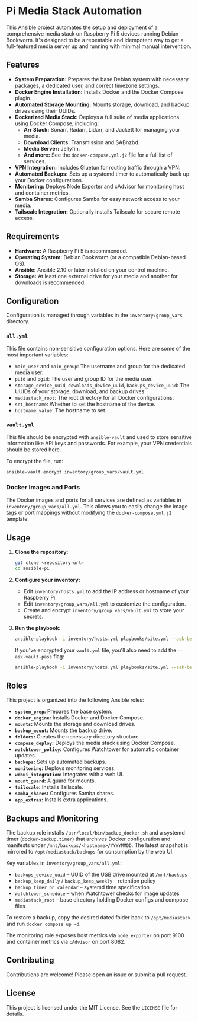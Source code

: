 # Pi Media Stack Automation

This Ansible project automates the setup and deployment of a comprehensive media stack on Raspberry Pi 5 devices running Debian Bookworm. It's designed to be a repeatable and idempotent way to get a full-featured media server up and running with minimal manual intervention.

## Features

*   **System Preparation:** Prepares the base Debian system with necessary packages, a dedicated user, and correct timezone settings.
*   **Docker Engine Installation:** Installs Docker and the Docker Compose plugin.
*   **Automated Storage Mounting:** Mounts storage, download, and backup drives using their UUIDs.
*   **Dockerized Media Stack:** Deploys a full suite of media applications using Docker Compose, including:
    *   **Arr Stack:** Sonarr, Radarr, Lidarr, and Jackett for managing your media.
    *   **Download Clients:** Transmission and SABnzbd.
    *   **Media Server:** Jellyfin.
    *   **And more:** See the `docker-compose.yml.j2` file for a full list of services.
*   **VPN Integration:** Includes Gluetun for routing traffic through a VPN.
*   **Automated Backups:** Sets up a systemd timer to automatically back up your Docker configurations.
*   **Monitoring:** Deploys Node Exporter and cAdvisor for monitoring host and container metrics.
*   **Samba Shares:** Configures Samba for easy network access to your media.
*   **Tailscale Integration:** Optionally installs Tailscale for secure remote access.

## Requirements

*   **Hardware:** A Raspberry Pi 5 is recommended.
*   **Operating System:** Debian Bookworm (or a compatible Debian-based OS).
*   **Ansible:** Ansible 2.10 or later installed on your control machine.
*   **Storage:** At least one external drive for your media and another for downloads is recommended.

## Configuration

Configuration is managed through variables in the `inventory/group_vars` directory.

### `all.yml`

This file contains non-sensitive configuration options. Here are some of the most important variables:

*   `main_user` and `main_group`: The username and group for the dedicated media user.
*   `puid` and `pgid`: The user and group ID for the media user.
*   `storage_device_uuid`, `downloads_device_uuid`, `backups_device_uuid`: The UUIDs of your storage, download, and backup drives.
*   `mediastack_root`: The root directory for all Docker configurations.
*   `set_hostname`: Whether to set the hostname of the device.
*   `hostname_value`: The hostname to set.

### `vault.yml`

This file should be encrypted with `ansible-vault` and used to store sensitive information like API keys and passwords. For example, your VPN credentials should be stored here.

To encrypt the file, run:

```bash
ansible-vault encrypt inventory/group_vars/vault.yml
```

### Docker Images and Ports

The Docker images and ports for all services are defined as variables in `inventory/group_vars/all.yml`. This allows you to easily change the image tags or port mappings without modifying the `docker-compose.yml.j2` template.

## Usage

1.  **Clone the repository:**

    ```bash
    git clone <repository-url>
    cd ansible-pi
    ```

2.  **Configure your inventory:**

    *   Edit `inventory/hosts.yml` to add the IP address or hostname of your Raspberry Pi.
    *   Edit `inventory/group_vars/all.yml` to customize the configuration.
    *   Create and encrypt `inventory/group_vars/vault.yml` to store your secrets.

3.  **Run the playbook:**

    ```bash
    ansible-playbook -i inventory/hosts.yml playbooks/site.yml --ask-become-pass
    ```

    If you've encrypted your `vault.yml` file, you'll also need to add the `--ask-vault-pass` flag:

    ```bash
    ansible-playbook -i inventory/hosts.yml playbooks/site.yml --ask-become-pass --ask-vault-pass
    ```

## Roles

This project is organized into the following Ansible roles:

*   **`system_prep`:** Prepares the base system.
*   **`docker_engine`:** Installs Docker and Docker Compose.
*   **`mounts`:** Mounts the storage and download drives.
*   **`backup_mount`:** Mounts the backup drive.
*   **`folders`:** Creates the necessary directory structure.
*   **`compose_deploy`:** Deploys the media stack using Docker Compose.
*   **`watchtower_policy`:** Configures Watchtower for automatic container updates.
*   **`backups`:** Sets up automated backups.
*   **`monitoring`:** Deploys monitoring services.
*   **`webui_integration`:** Integrates with a web UI.
*   **`mount_guard`:** A guard for mounts.
*   **`tailscale`:** Installs Tailscale.
*   **`samba_shares`:** Configures Samba shares.
*   **`app_extras`:** Installs extra applications.

## Backups and Monitoring

The backup role installs `/usr/local/bin/backup_docker.sh` and a systemd timer (`docker-backup.timer`) that archives Docker configuration and manifests under `/mnt/backups/<hostname>/YYYYMMDD`. The latest snapshot is mirrored to `/opt/mediastack/backups` for consumption by the web UI.

Key variables in `inventory/group_vars/all.yml`:

- `backups_device_uuid` – UUID of the USB drive mounted at `/mnt/backups`
- `backup_keep_daily` / `backup_keep_weekly` – retention policy
- `backup_timer_on_calendar` – systemd time specification
- `watchtower_schedule` – when Watchtower checks for image updates
- `mediastack_root` – base directory holding Docker configs and compose files

To restore a backup, copy the desired dated folder back to `/opt/mediastack` and run `docker compose up -d`.

The monitoring role exposes host metrics via `node_exporter` on port 9100 and container metrics via `cAdvisor` on port 8082.

## Contributing

Contributions are welcome! Please open an issue or submit a pull request.

## License

This project is licensed under the MIT License. See the `LICENSE` file for details.